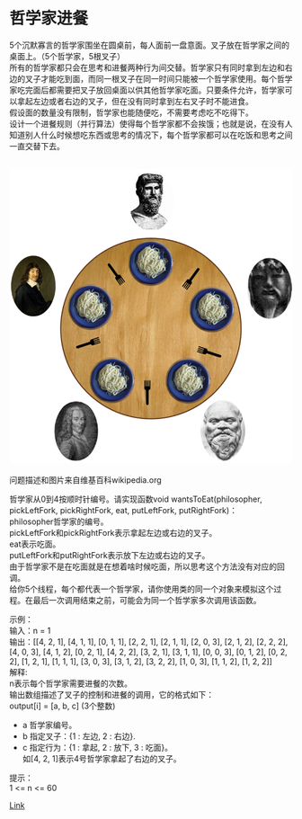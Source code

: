 <h1>哲学家进餐</h1>

5个沉默寡言的哲学家围坐在圆桌前，每人面前一盘意面。叉子放在哲学家之间的桌面上。（5个哲学家，5根叉子）</br>
所有的哲学家都只会在思考和进餐两种行为间交替。哲学家只有同时拿到左边和右边的叉子才能吃到面，而同一根叉子在同一时间只能被一个哲学家使用。每个哲学家吃完面后都需要把叉子放回桌面以供其他哲学家吃面。只要条件允许，哲学家可以拿起左边或者右边的叉子，但在没有同时拿到左右叉子时不能进食。</br>
假设面的数量没有限制，哲学家也能随便吃，不需要考虑吃不吃得下。</br>
设计一个进餐规则（并行算法）使得每个哲学家都不会挨饿；也就是说，在没有人知道别人什么时候想吃东西或思考的情况下，每个哲学家都可以在吃饭和思考之间一直交替下去。</br>

</br>![](./image/1.png)</br></br>
问题描述和图片来自维基百科wikipedia.org</br>

哲学家从0到4按顺时针编号。请实现函数void wantsToEat(philosopher, pickLeftFork, pickRightFork, eat, putLeftFork, putRightFork)：</br>
philosopher哲学家的编号。</br>
pickLeftFork和pickRightFork表示拿起左边或右边的叉子。</br>
eat表示吃面。</br>
putLeftFork和putRightFork表示放下左边或右边的叉子。</br>
由于哲学家不是在吃面就是在想着啥时候吃面，所以思考这个方法没有对应的回调。</br>
给你5个线程，每个都代表一个哲学家，请你使用类的同一个对象来模拟这个过程。在最后一次调用结束之前，可能会为同一个哲学家多次调用该函数。</br>

示例：</br>
输入：n = 1</br>
输出：[[4, 2, 1], [4, 1, 1], [0, 1, 1], [2, 2, 1], [2, 1, 1], [2, 0, 3], [2, 1, 2], [2, 2, 2], [4, 0, 3], [4, 1, 2], [0, 2, 1], [4, 2, 2], [3, 2, 1], [3, 1, 1], [0, 0, 3], [0, 1, 2], [0, 2, 2], [1, 2, 1], [1, 1, 1], [3, 0, 3], [3, 1, 2], [3, 2, 2], [1, 0, 3], [1, 1, 2], [1, 2, 2]]</br>
解释:</br>
n表示每个哲学家需要进餐的次数。</br>
输出数组描述了叉子的控制和进餐的调用，它的格式如下：</br>
output[i] = [a, b, c] (3个整数)</br>
- a 哲学家编号。</br>
- b 指定叉子：{1 : 左边, 2 : 右边}.</br>
- c 指定行为：{1 : 拿起, 2 : 放下, 3 : 吃面}。</br>
  如[4, 2, 1]表示4号哲学家拿起了右边的叉子。</br>

提示：</br>
1 <= n <= 60</br>

[Link](https://leetcode-cn.com/problems/the-dining-philosophers)